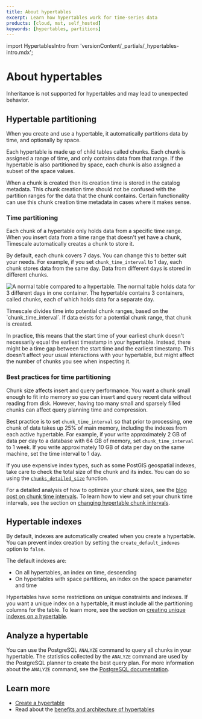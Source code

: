 ```yaml
---
title: About hypertables
excerpt: Learn how hypertables work for time-series data
products: [cloud, mst, self_hosted]
keywords: [hypertables, partitions]
---
```


import HypertablesIntro from 'versionContent/_partials/_hypertables-intro.mdx';

# About hypertables

<HypertablesIntro />

<Highlight type="note">
Inheritance is not supported for hypertables and may lead to unexpected behavior.
</Highlight>

## Hypertable partitioning

When you create and use a hypertable, it automatically partitions data by time,
and optionally by space.

Each hypertable is made up of child tables called chunks. Each chunk is assigned
a range of time, and only contains data from that range. If the hypertable is
also partitioned by space, each chunk is also assigned a subset of the space
values.

<Highlight type="note">
When a chunk is created then its creation time is stored in the
catalog metadata. This chunk creation time should not be confused with
the partition ranges for the data that the chunk contains. Certain
functionality can use this chunk creation time metadata in cases where
it makes sense.
</Highlight>

### Time partitioning

Each chunk of a hypertable only holds data from a specific time range. When you
insert data from a time range that doesn't yet have a chunk, Timescale
automatically creates a chunk to store it.

By default, each chunk covers 7 days. You can change this to better suit your
needs. For example, if you set `chunk_time_interval` to 1 day, each chunk stores
data from the same day. Data from different days is stored in different chunks.

<img class="main-content__illustration"
width={1375} height={944}
src="https://assets.timescale.com/docs/images/getting-started/hypertables-chunks.webp"
alt="A normal table compared to a hypertable. The normal table holds data for 3 different days in one container. The hypertable contains 3 containers, called chunks, each of which holds data for a separate day."
/>

<Highlight type="note">
Timescale divides time into potential chunk ranges, based on the
`chunk_time_interval`. If data exists for a potential chunk range, that chunk is
created.

In practice, this means that the start time of your earliest chunk doesn't
necessarily equal the earliest timestamp in your hypertable. Instead, there
might be a time gap between the start time and the earliest timestamp. This
doesn't affect your usual interactions with your hypertable, but might affect
the number of chunks you see when inspecting it.
</Highlight>

### Best practices for time partitioning

Chunk size affects insert and query performance. You want a chunk small enough
to fit into memory so you can insert and query recent data without
reading from disk. However, having too many small and sparsely filled chunks can 
affect query planning time and compression.

Best practice is to set `chunk_time_interval` so that prior to processing, one chunk of data
takes up 25% of main memory, including the indexes from each active hypertable.
For example, if your write approximately 2 GB of data per day to a database with 64 GB of 
memory, set `chunk_time_interval` to 1 week. If you write approximately 10 GB of data per day 
on the same machine, set the time interval to 1 day.

<Highlight type="note">

If you use expensive index types, such as some PostGIS geospatial indexes, take
care to check the total size of the chunk and its index. You can do so using the
[`chunks_detailed_size`](/api/latest/hypertable/chunks_detailed_size) function.

</Highlight>

For a detailed analysis of how to optimize your chunk sizes, see the
[blog post on chunk time intervals][blog-chunk-time]. To learn how
to view and set your chunk time intervals, see the section on
[changing hypertable chunk intervals][change-chunk-intervals].

## Hypertable indexes

By default, indexes are automatically created when you create a hypertable. You
can prevent index creation by setting the `create_default_indexes` option to
`false`.

The default indexes are:

*   On all hypertables, an index on time, descending
*   On hypertables with space partitions, an index on the space parameter and
    time

Hypertables have some restrictions on unique constraints and indexes. If you
want a unique index on a hypertable, it must include all the partitioning
columns for the table. To learn more, see the section on [creating unique
indexes on a hypertable][hypertables-and-unique-indexes].

## Analyze a hypertable

You can use the PostgreSQL `ANALYZE` command to query all chunks in your
hypertable. The statistics collected by the `ANALYZE` command are used by the
PostgreSQL planner to create the best query plan. For more information about the
`ANALYZE` command, see the [PostgreSQL documentation][pg-analyze].

## Learn more

*   [Create a hypertable][create-hypertables]
*   Read about the
    [benefits and architecture of hypertables][hypertable-concepts]

[about-distributed-hypertables]: /self-hosted/:currentVersion:/distributed-hypertables/about-distributed-hypertables/
[best-practices-space]: #best-practices-for-space-partitioning
[blog-chunk-time]: https://www.timescale.com/blog/timescale-cloud-tips-testing-your-chunk-size/
[change-chunk-intervals]: /use-timescale/:currentVersion:/hypertables/change-chunk-intervals/
[create-hypertables]: /use-timescale/:currentVersion:/hypertables/create/
[hypertable-concepts]: /use-timescale/:currentVersion:/hypertables/
[hypertables-and-unique-indexes]: /use-timescale/:currentVersion:/hypertables/hypertables-and-unique-indexes/
[pg-analyze]: https://www.postgresql.org/docs/current/sql-analyze.html
